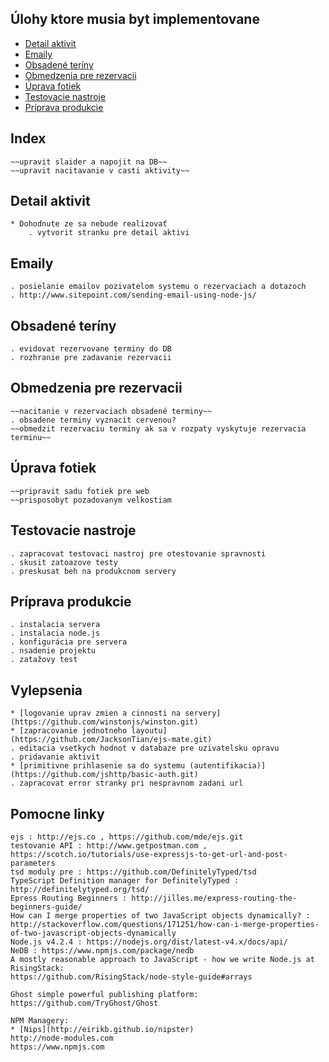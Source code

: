 ## Úlohy ktore musia byt implementovane
* [Detail aktivit](#detail-aktivit)
* [Emaily](#emaily)
* [Obsadené teríny](#obsadene-teriny)
* [Obmedzenia pre rezervacii](#obmedzenia-pre-rezervacii)
* [Úprava fotiek](#uprava-fotiek)
* [Testovacie nastroje](#testovacie-nastroje)
* [Príprava produkcie](#priprava-produkcie)
    
## Index 
    ~~upravit slaider a napojit na DB~~
    ~~upravit nacitavanie v casti aktivity~~
       
## Detail aktivit
    * Dohodnute ze sa nebude realizovať
        . vytvorit stranku pre detail aktivi
        
## Emaily
    . posielanie emailov pozivatelom systemu o rezervaciach a dotazoch
    . http://www.sitepoint.com/sending-email-using-node-js/
    
## Obsadené teríny
    . evidovat rezervovane terminy do DB
    . rozhranie pre zadavanie rezervacii
    
## Obmedzenia pre rezervacii
    ~~nacitanie v rezervaciach obsadené terminy~~
    . obsadene terminy vyznacit cervenou? 
    ~~obmedzit rezervaciu terminy ak sa v rozpaty vyskytuje rezervacia terminu~~

## Úprava fotiek
    ~~pripravit sadu fotiek pre web
    ~~prisposobyt pozadovanym velkostiam
    
## Testovacie nastroje
    . zapracovat testovaci nastroj pre otestovanie spravnosti 
    . skusit zatoazove testy 
    . preskusat beh na produkcnom servery
    
## Príprava produkcie
    . instalacia servera
    . instalacia node.js
    . konfigurácia pre servera
    . nsadenie projektu
    . zatažovy test
    
## Vylepsenia
    * [logovanie uprav zmien a cinnosti na servery] (https://github.com/winstonjs/winston.git)
    * [zapracovanie jednotneho layoutu] (https://github.com/JacksonTian/ejs-mate.git)
    . editacia vsetkych hodnot v databaze pre uzivatelsku opravu 
    . pridavanie aktivit
    * [primitivne prihlasenie sa do systemu (autentifikacia)] (https://github.com/jshttp/basic-auth.git)
    . zapracovat error stranky pri nespravnom zadani url
     
## Pomocne linky
    ejs : http://ejs.co , https://github.com/mde/ejs.git
    testovanie API : http://www.getpostman.com , https://scotch.io/tutorials/use-expressjs-to-get-url-and-post-parameters
    tsd moduly pre : https://github.com/DefinitelyTyped/tsd
    TypeScript Definition manager for DefinitelyTyped : http://definitelytyped.org/tsd/
    Epress Routing Beginners : http://jilles.me/express-routing-the-beginners-guide/
    How can I merge properties of two JavaScript objects dynamically? : http://stackoverflow.com/questions/171251/how-can-i-merge-properties-of-two-javascript-objects-dynamically
    Node.js v4.2.4 : https://nodejs.org/dist/latest-v4.x/docs/api/ 
    NeDB : https://www.npmjs.com/package/nedb
    A mostly reasonable approach to JavaScript - how we write Node.js at RisingStack:
    https://github.com/RisingStack/node-style-guide#arrays
    
    Ghost simple powerful publishing platform: https://github.com/TryGhost/Ghost
    
    NPM Managery:
    * [Nips](http://eirikb.github.io/nipster)
    http://node-modules.com
    https://www.npmjs.com
        
